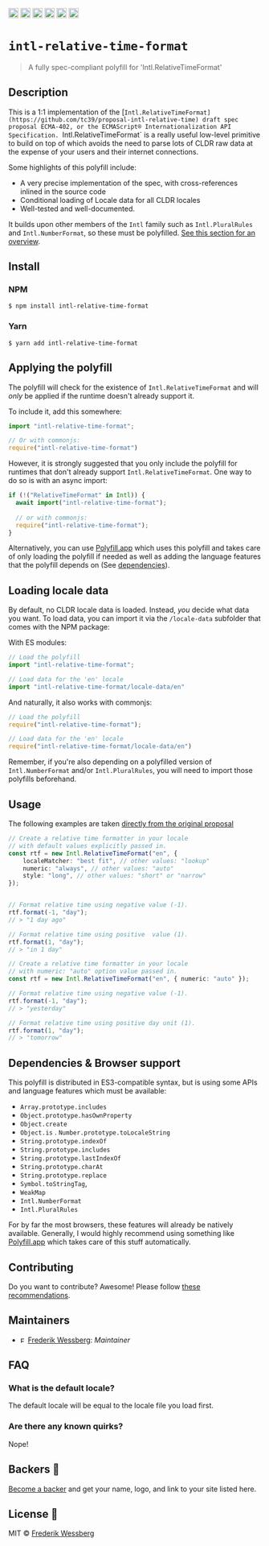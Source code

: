 <a href="https://npmcharts.com/compare/intl-relative-time-format?minimal=true"><img alt="Downloads per month" src="https://img.shields.io/npm/dm/intl-relative-time-format.svg" height="20"></img></a>
<a href="https://david-dm.org/intl-relative-time-format"><img alt="Dependencies" src="https://img.shields.io/david/intl-relative-time-format.svg" height="20"></img></a>
<a href="https://www.npmjs.com/package/intl-relative-time-format"><img alt="NPM Version" src="https://badge.fury.io/js/intl-relative-time-format.svg" height="20"></img></a>
<a href="https://github.com/wessberg/intl-relative-time-format/graphs/contributors"><img alt="Contributors" src="https://img.shields.io/github/contributors/wessberg%2Fintl-relative-time-format.svg" height="20"></img></a>
<a href="https://opensource.org/licenses/MIT"><img alt="MIT License" src="https://img.shields.io/badge/License-MIT-yellow.svg" height="20"></img></a>
<a href="https://www.patreon.com/bePatron?u=11315442"><img alt="Support on Patreon" src="https://c5.patreon.com/external/logo/become_a_patron_button@2x.png" height="20"></img></a>

# `intl-relative-time-format`

> A fully spec-compliant polyfill for 'Intl.RelativeTimeFormat'

## Description

This is a 1:1 implementation of the [`Intl.RelativeTimeFormat](https://github.com/tc39/proposal-intl-relative-time) draft spec proposal ECMA-402, or the ECMAScript® Internationalization API Specification.
`Intl.RelativeTimeFormat` is a really useful low-level primitive to build on top of which avoids the need to parse lots of CLDR raw data at the expense of your users and their internet connections.

Some highlights of this polyfill include:

- A very precise implementation of the spec, with cross-references inlined in the source code
- Conditional loading of Locale data for all CLDR locales
- Well-tested and well-documented.

It builds upon other members of the `Intl` family such as `Intl.PluralRules` and `Intl.NumberFormat`, so these must be polyfilled. [See this section for an overview](#dependencies--browser-support).

## Install

### NPM

```
$ npm install intl-relative-time-format
```

### Yarn

```
$ yarn add intl-relative-time-format
```

## Applying the polyfill

The polyfill will check for the existence of `Intl.RelativeTimeFormat` and will _only_ be applied if the runtime doesn't already support it.
 
To include it, add this somewhere:

```typescript
import "intl-relative-time-format";

// Or with commonjs:
require("intl-relative-time-format")
```

However, it is strongly suggested that you only include the polyfill for runtimes that don't already support `Intl.RelativeTimeFormat`.
One way to do so is with an async import:

```typescript
if (!("RelativeTimeFormat" in Intl)) {
  await import("intl-relative-time-format");
  
  // or with commonjs:
  require("intl-relative-time-format");
}
```

Alternatively, you can use [Polyfill.app](https://github.com/wessberg/Polyfiller) which uses this polyfill and takes care of only loading the polyfill if needed as well as adding the language features that the polyfill depends on (See [dependencies](#dependencies--browser-support)).

## Loading locale data

By default, no CLDR locale data is loaded. Instead, _you_ decide what data you want.
To load data, you can import it via the `/locale-data` subfolder that comes with the NPM package:

With ES modules:

````typescript
// Load the polyfill
import "intl-relative-time-format";

// Load data for the 'en' locale
import "intl-relative-time-format/locale-data/en"
````

And naturally, it also works with commonjs:

````typescript
// Load the polyfill
require("intl-relative-time-format");

// Load data for the 'en' locale
require("intl-relative-time-format/locale-data/en")
````

Remember, if you're also depending on a polyfilled version of `Intl.NumberFormat` and/or `Intl.PluralRules`, you will need to import those polyfills beforehand.

## Usage

The following examples are taken [directly from the original proposal](https://github.com/tc39/proposal-intl-relative-time)

```typescript
// Create a relative time formatter in your locale
// with default values explicitly passed in.
const rtf = new Intl.RelativeTimeFormat("en", {
    localeMatcher: "best fit", // other values: "lookup"
    numeric: "always", // other values: "auto"
    style: "long", // other values: "short" or "narrow"
});


// Format relative time using negative value (-1).
rtf.format(-1, "day");
// > "1 day ago"

// Format relative time using positive  value (1).
rtf.format(1, "day");
// > "in 1 day"
```

```typescript
// Create a relative time formatter in your locale
// with numeric: "auto" option value passed in.
const rtf = new Intl.RelativeTimeFormat("en", { numeric: "auto" });

// Format relative time using negative value (-1).
rtf.format(-1, "day");
// > "yesterday"

// Format relative time using positive day unit (1).
rtf.format(1, "day");
// > "tomorrow"
```

## Dependencies & Browser support

This polyfill is distributed in ES3-compatible syntax, but is using some APIs and language features which must be available:

- `Array.prototype.includes`
- `Object.prototype.hasOwnProperty`
- `Object.create`
- `Object.is`
. `Number.prototype.toLocaleString`
- `String.prototype.indexOf`
- `String.prototype.includes`
- `String.prototype.lastIndexOf`
- `String.prototype.charAt`
- `String.prototype.replace`
- `Symbol.toStringTag`,
- `WeakMap`
- `Intl.NumberFormat`
- `Intl.PluralRules`

For by far the most browsers, these features will already be natively available.
Generally, I would highly recommend using something like [Polyfill.app](https://github.com/wessberg/Polyfiller) which takes care of this stuff automatically.

## Contributing

Do you want to contribute? Awesome! Please follow [these recommendations](./CONTRIBUTING.md).

## Maintainers

- <a href="https://github.com/wessberg"><img alt="Frederik Wessberg" src="https://avatars2.githubusercontent.com/u/20454213?s=460&v=4" height="11"></img></a> [Frederik Wessberg](https://github.com/wessberg): _Maintainer_

## FAQ

### What is the default locale?

The default locale will be equal to the locale file you load first.

### Are there any known quirks?

Nope!

## Backers 🏅

[Become a backer](https://www.patreon.com/bePatron?u=11315442) and get your name, logo, and link to your site listed here.

## License 📄

MIT © [Frederik Wessberg](https://github.com/wessberg)
